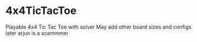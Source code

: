 # 4x4TicTacToe

Playable 4x4 Tic Tac Toe with solver
May add other board sizes and configs later
arjun is a scammmer

